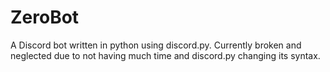 # ZeroBot
A Discord bot written in python using discord.py. Currently broken and neglected due to not having much time and discord.py changing its syntax.
